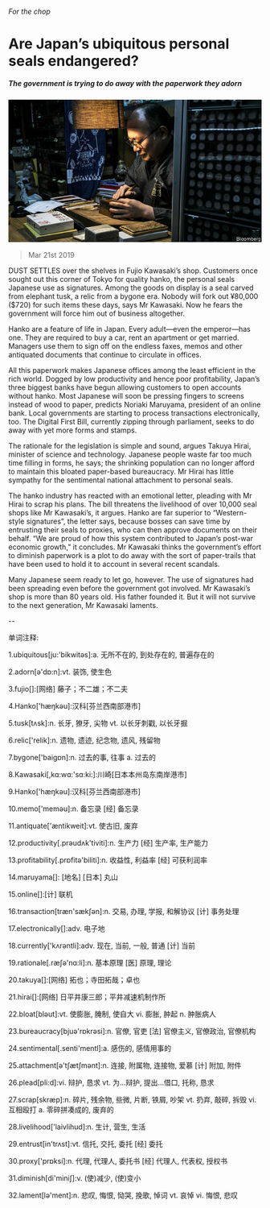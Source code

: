###### For the chop

# Are Japan’s ubiquitous personal seals endangered? 

##### The government is trying to do away with the paperwork they adorn 

![image](images/20190323_ASP002_1.jpg) 

> Mar 21st 2019 

DUST SETTLES over the shelves in Fujio Kawasaki’s shop. Customers once sought out this corner of Tokyo for quality hanko, the personal seals Japanese use as signatures. Among the goods on display is a seal carved from elephant tusk, a relic from a bygone era. Nobody will fork out ¥80,000 ($720) for such items these days, says Mr Kawasaki. Now he fears the government will force him out of business altogether. 

Hanko are a feature of life in Japan. Every adult—even the emperor—has one. They are required to buy a car, rent an apartment or get married. Managers use them to sign off on the endless faxes, memos and other antiquated documents that continue to circulate in offices. 

All this paperwork makes Japanese offices among the least efficient in the rich world. Dogged by low productivity and hence poor profitability, Japan’s three biggest banks have begun allowing customers to open accounts without hanko. Most Japanese will soon be pressing fingers to screens instead of wood to paper, predicts Noriaki Maruyama, president of an online bank. Local governments are starting to process transactions electronically, too. The Digital First Bill, currently zipping through parliament, seeks to do away with yet more forms and stamps. 

The rationale for the legislation is simple and sound, argues Takuya Hirai, minister of science and technology. Japanese people waste far too much time filling in forms, he says; the shrinking population can no longer afford to maintain this bloated paper-based bureaucracy. Mr Hirai has little sympathy for the sentimental national attachment to personal seals. 

The hanko industry has reacted with an emotional letter, pleading with Mr Hirai to scrap his plans. The bill threatens the livelihood of over 10,000 seal shops like Mr Kawasaki’s, it argues. Hanko are far superior to “Western-style signatures”, the letter says, because bosses can save time by entrusting their seals to proxies, who can then approve documents on their behalf. “We are proud of how this system contributed to Japan’s post-war economic growth,” it concludes. Mr Kawasaki thinks the government’s effort to diminish paperwork is a plot to do away with the sort of paper-trails that have been used to hold it to account in several recent scandals. 

Many Japanese seem ready to let go, however. The use of signatures had been spreading even before the government got involved. Mr Kawasaki’s shop is more than 80 years old. His father founded it. But it will not survive to the next generation, Mr Kawasaki laments. 

-- 

 单词注释:

1.ubiquitous[ju:'bikwitәs]:a. 无所不在的, 到处存在的, 普遍存在的 

2.adorn[ә'dɒ:n]:vt. 装饰, 使生色 

3.fujio[]:[网络] 藤子；不二雄；不二夫 

4.Hanko['hæŋkәu]:汉科[芬兰西南部港市] 

5.tusk[tʌsk]:n. 长牙, 獠牙, 尖物 vt. 以长牙刺戳, 以长牙掘 

6.relic['relik]:n. 遗物, 遗迹, 纪念物, 遗风, 残留物 

7.bygone['baigɒn]:n. 过去的事, 往事 a. 过去的 

8.Kawasaki[,kɑ:wɑ:'sɑ:ki:]:川崎[日本本州岛东南岸港市] 

9.Hanko['hæŋkәu]:汉科[芬兰西南部港市] 

10.memo['memәu]:n. 备忘录 [经] 备忘录 

11.antiquate['æntikweit]:vt. 使古旧, 废弃 

12.productivity[.prәudʌk'tiviti]:n. 生产力 [经] 生产率, 生产能力 

13.profitability[.prɒfitә'biliti]:n. 收益性, 利益率 [经] 可获利润率 

14.maruyama[]: [地名] [日本] 丸山 

15.online[]:[计] 联机 

16.transaction[træn'sækʃәn]:n. 交易, 办理, 学报, 和解协议 [计] 事务处理 

17.electronically[]:adv. 电子地 

18.currently['kʌrәntli]:adv. 现在, 当前, 一般, 普通 [计] 当前 

19.rationale[.ræʃә'nɑ:li]:n. 基本原理 [医] 原理, 理论 

20.takuya[]:[网络] 拓也；寺田拓哉；卓也 

21.hirai[]:[网络] 日平井康三郎；平井减速机制作所 

22.bloat[blәut]:vt. 使膨胀, 腌制, 使自大 vi. 膨胀, 肿起 n. 肿胀病人 

23.bureaucracy[bjuә'rɒkrәsi]:n. 官僚, 官吏 [法] 官僚主义, 官僚政治, 官僚机构 

24.sentimental[.senti'mentl]:a. 感伤的, 感情用事的 

25.attachment[ә'tʃætʃmәnt]:n. 连接, 附属物, 连接物, 爱慕 [计] 附加, 附件 

26.plead[pli:d]:vi. 辩护, 恳求 vt. 为...辩护, 提出...借口, 托称, 恳求 

27.scrap[skræp]:n. 碎片, 残余物, 些微, 片断, 铁屑, 吵架 vt. 扔弃, 敲碎, 拆毁 vi. 互相殴打 a. 零碎拼凑成的, 废弃的 

28.livelihood['laivlihud]:n. 生计, 营生, 生活 

29.entrust[in'trʌst]:vt. 信托, 交托, 委托 [经] 委托 

30.proxy['prɒksi]:n. 代理, 代理人, 委托书 [经] 代理人, 代表权, 授权书 

31.diminish[di'miniʃ]:v. (使)减少, (使)变小 

32.lament[lә'ment]:n. 悲叹, 悔恨, 恸哭, 挽歌, 悼词 vt. 哀悼 vi. 悔恨, 悲叹 

